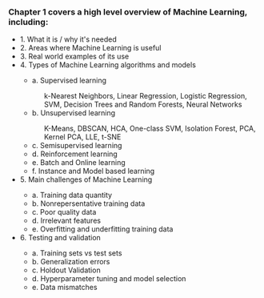 ### Chapter 1 covers a high level overview of Machine Learning, including:

<ul>
  <li>1. What it is / why it's needed</li>
  <li>2. Areas where Machine Learning is useful</li>
  <li>3. Real world examples of its use</li>
  <li>4. Types of Machine Learning algorithms and models</li>
  <ul>
    <li>a. Supervised learning</li>
    <ul>
      k-Nearest Neighbors, Linear Regression, Logistic Regression, SVM, Decision Trees and Random Forests, Neural Networks
    </ul>
    <li>b. Unsupervised learning</li>
    <ul>
      K-Means, DBSCAN, HCA, One-class SVM, Isolation Forest, PCA, Kernel PCA, LLE, t-SNE
    </ul>
    <li>c. Semisupervised learning</li>
    <li>d. Reinforcement learning</li>
    <li>e. Batch and Online learning</li>
    <li>f. Instance and Model based learning</li>
  </ul>
  <li>5. Main challenges of Machine Learning</li>
  <ul>
    <li>a. Training data quantity</li>
    <li>b. Nonrepersentative training data</li>
    <li>c. Poor quality data</li>
    <li>d. Irrelevant features</li>
    <li>e. Overfitting and underfitting training data</li>
  </ul>
  <li>6. Testing and validation</li>
  <ul>
    <li>a. Training sets vs test sets</li>
    <li>b. Generalization errors</li>
    <li>c. Holdout Validation</li>
    <li>d. Hyperparameter tuning and model selection</li>
    <li>e. Data mismatches</li>
  </ul>
</ul>
